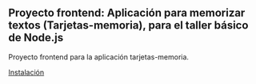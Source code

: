 ## Proyecto frontend: Aplicación para memorizar textos (Tarjetas-memoria), para el taller básico de Node.js

Proyecto frontend para la aplicación tarjetas-memoria.

[Instalación](INSTALL.md)
